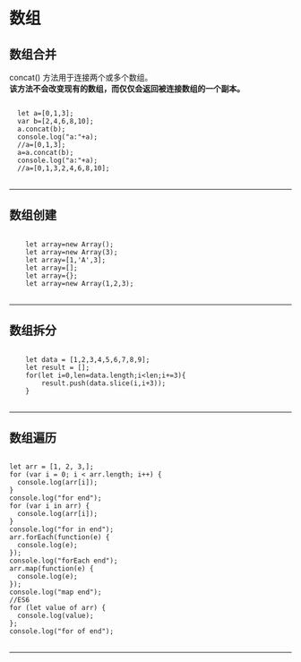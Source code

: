 # 数组
## 数组合并
concat() 方法用于连接两个或多个数组。<br>
**该方法不会改变现有的数组，而仅仅会返回被连接数组的一个副本。**
<pre>
<code>
  let a=[0,1,3];
  var b=[2,4,6,8,10];
  a.concat(b);
  console.log("a:"+a);
  //a=[0,1,3];
  a=a.concat(b);
  console.log("a:"+a);
  //a=[0,1,3,2,4,6,8,10];
</code>
</pre>
---
## 数组创建
<pre>
<code>
	let array=new Array();
	let array=new Array(3);
	let array=[1,'A',3];
	let array=[];
	let array={};
	let array=new Array(1,2,3);
</code>
</pre>
---
## 数组拆分
<pre>
<code>
	let data = [1,2,3,4,5,6,7,8,9];
	let result = [];
	for(let i=0,len=data.length;i&lt;len;i+=3){
 		result.push(data.slice(i,i+3));
	}
</code>
</pre>
---
## 数组遍历
<pre>
<code>
let arr = [1, 2, 3,];
for (var i = 0; i < arr.length; i++) {
  console.log(arr[i]);
}
console.log("for end");
for (var i in arr) {
  console.log(arr[i]);
}
console.log("for in end");
arr.forEach(function(e) {
  console.log(e);
});
console.log("forEach end");
arr.map(function(e) {
  console.log(e);
});
console.log("map end");
//ES6
for (let value of arr) {
  console.log(value);
};
console.log("for of end");  
</code>
</pre>
---
